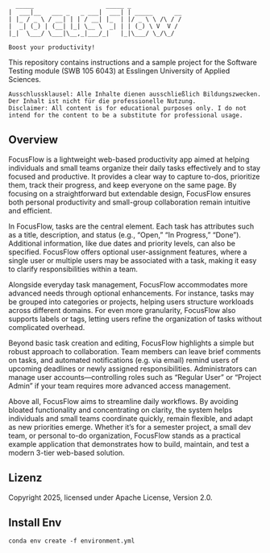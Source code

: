       _____                    _____ _               
    |  ___|__   ___ _   _ ___|  ___| | _____      __
    | |_ / _ \ / __| | | / __| |_  | |/ _ \ \ /\ / /
    |  _| (_) | (__| |_| \__ \  _| | | (_) \ V  V / 
    |_|  \___/ \___|\__,_|___/_|   |_|\___/ \_/\_/  
    
    Boost your productivity!
                                             
This repository contains instructions and a sample project for the Software Testing module (SWB 105 6043) at Esslingen University of Applied Sciences.

    Ausschlussklausel: Alle Inhalte dienen ausschließlich Bildungszwecken. Der Inhalt ist nicht für die professionelle Nutzung.
    Disclaimer: All content is for educational purposes only. I do not intend for the content to be a substitute for professional usage.

## Overview

FocusFlow is a lightweight web-based productivity app aimed at helping individuals and small teams organize their daily tasks effectively and to stay focused and productive. It provides a clear way to capture to-dos, prioritize them, track their progress, and keep everyone on the same page. By focusing on a straightforward but extendable design, FocusFlow ensures both personal productivity and small-group collaboration remain intuitive and efficient.

In FocusFlow, tasks are the central element. Each task has attributes such as a title, description, and status (e.g., “Open,” “In Progress,” “Done”). Additional information, like due dates and priority levels, can also be specified. FocusFlow offers optional user-assignment features, where a single user or multiple users may be associated with a task, making it easy to clarify responsibilities within a team.

Alongside everyday task management, FocusFlow accommodates more advanced needs through optional enhancements. For instance, tasks may be grouped into categories or projects, helping users structure workloads across different domains. For even more granularity, FocusFlow also supports labels or tags, letting users refine the organization of tasks without complicated overhead.

Beyond basic task creation and editing, FocusFlow highlights a simple but robust approach to collaboration. Team members can leave brief comments on tasks, and automated notifications (e.g. via email) remind users of upcoming deadlines or newly assigned responsibilities. Administrators can manage user accounts—controlling roles such as “Regular User” or “Project Admin” if your team requires more advanced access management.

Above all, FocusFlow aims to streamline daily workflows. By avoiding bloated functionality and concentrating on clarity, the system helps individuals and small teams coordinate quickly, remain flexible, and adapt as new priorities emerge. Whether it’s for a semester project, a small dev team, or personal to-do organization, FocusFlow stands as a practical example application that demonstrates how to build, maintain, and test a modern 3-tier web-based solution.

## Lizenz

Copyright 2025, licensed under Apache License, Version 2.0.

## Install Env
```
conda env create -f environment.yml
```
